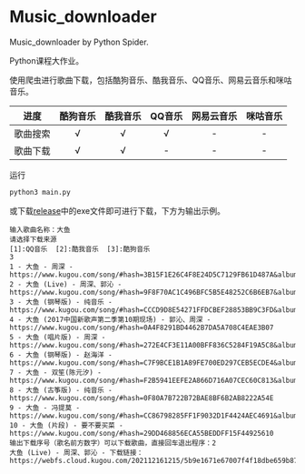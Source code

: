 # Music_downloader
Music_downloader by Python Spider.

Python课程大作业。

使用爬虫进行歌曲下载，包括酷狗音乐、酷我音乐、QQ音乐、网易云音乐和咪咕音乐。


| 进度 | 酷狗音乐 | 酷我音乐 | QQ音乐 | 网易云音乐 | 咪咕音乐 |
| :----: | :----: | :----: | :----: | :----: | :----: |
| 歌曲搜索 | √ | √ | √ | - | - |
| 歌曲下载 | √ | √ | - | - | - |

运行
```python
python3 main.py
```
或下载[release](https://github.com/LeoYHZ/Music_downloader/releases)中的exe文件即可进行下载，下方为输出示例。
```shell
输入歌曲名称：大鱼
请选择下载来源
[1]:QQ音乐  [2]:酷我音乐  [3]:酷狗音乐
3
1 - 大鱼 - 周深 - https://www.kugou.com/song/#hash=3B15F1E26C4F8E24D5C7129FB61D487A&album_id=1637713
2 - 大鱼 (Live) - 周深、郭沁 - https://www.kugou.com/song/#hash=9F8F70AC1C496BFC5B5E48252C6B6EB7&album_id=3998508
3 - 大鱼 (钢琴版) - 纯音乐 - https://www.kugou.com/song/#hash=CCCD9D8E54271FFDCBEF28853BB9C3FD&album_id=49557938
4 - 大鱼 (2017中国新歌声第二季第10期现场) - 郭沁、周深 - https://www.kugou.com/song/#hash=0A4F8291BD4462B7DA5A708C4EAE3B07
5 - 大鱼 (唱片版) - 周深 - https://www.kugou.com/song/#hash=272E4CF3E11A00BFF836C5284F19A5C8&album_id=5974946
6 - 大鱼 (钢琴版) - 赵海洋 - https://www.kugou.com/song/#hash=C7F9BCE1B1A89FE700ED297CEB5ECDE4&album_id=35841959
7 - 大鱼 - 双笙(陈元汐) - https://www.kugou.com/song/#hash=F2B5941EEFE2A866D716A07CEC60C813&album_id=1672318
8 - 大鱼 (古筝版) - 纯音乐 - https://www.kugou.com/song/#hash=0F80A7B722B72BAE8BF6B2AB8222A54E
9 - 大鱼 - 冯提莫 - https://www.kugou.com/song/#hash=CC86798285FF1F9032D1F4424AEC4691&album_id=14015862
10 - 大鱼 (片段) - 要不要买菜 - https://www.kugou.com/song/#hash=29DD468856ECA55BEDDFF15F44925610
输出下载序号（歌名前方数字）可以下载歌曲，直接回车退出程序：2
大鱼 (Live) - 周深、郭沁 - 下载链接：https://webfs.cloud.kugou.com/202112161215/5b9e1671e67007f4f18dbe659b879cb7/G109/M09/0E/07/DYcBAFnE8ZqAQw3CAElUgD6Y7Ck018.mp3
```
